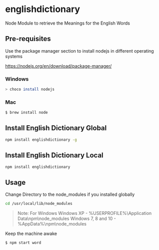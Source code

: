 # englishdictionary
Node Module to retrieve the Meanings for the English Words


## Pre-requisites

Use the package manager section to install nodejs in different operating systems

https://nodejs.org/en/download/package-manager/

### Windows
```bash
> choco install nodejs
```

### Mac
```bash
$ brew install node
```

## Install English Dictionary Global
```bash
npm install englishdictionary -g
```

## Install English Dictionary Local
```bash
npm install englishdictionary
```

## Usage

Change Directory to the node_modules if you installed globally
```bash
cd /usr/local/lib/node_modules
```

> Note: For Windows
> Windows XP - %USERPROFILE%\Application Data\npm\node_modules
> Windows 7, 8 and 10 - %AppData%\npm\node_modules

Keep the machine awake
```bash
$ npm start word
```
